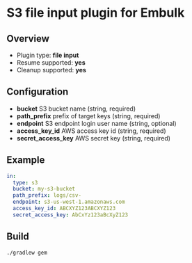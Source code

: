 # S3 file input plugin for Embulk

## Overview

* Plugin type: **file input**
* Resume supported: **yes**
* Cleanup supported: **yes**

## Configuration

- **bucket** S3 bucket name (string, required)
- **path_prefix** prefix of target keys (string, required)
- **endpoint** S3 endpoint login user name (string, optional)
- **access_key_id** AWS access key id (string, required)
- **secret_access_key** AWS secret key (string, required)

## Example

```yaml
in:
  type: s3
  bucket: my-s3-bucket
  path_prefix: logs/csv-
  endpoint: s3-us-west-1.amazonaws.com
  access_key_id: ABCXYZ123ABCXYZ123
  secret_access_key: AbCxYz123aBcXyZ123
```

## Build

```
./gradlew gem
```

